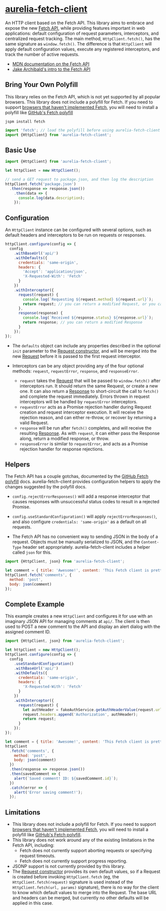 # [aurelia-fetch-client](https://github.com/aurelia/fetch-client)

An HTTP client based on the Fetch API. This library aims to embrace and expose the new [Fetch API](https://developer.mozilla.org/en-US/docs/Web/API/Fetch_API), while providing features important in web applications: default configuration of request parameters, interceptors, and centralized request tracking. The main method, `HttpClient.fetch()`, has the same signature as `window.fetch()`. The difference is that `HttpClient` will apply default configuration values, execute any registered interceptors, and track the number of active requests.

* [MDN documentation on the Fetch API](https://developer.mozilla.org/en-US/docs/Web/API/Fetch_API)
* [Jake Archibald's intro to the Fetch API](http://jakearchibald.com/2015/thats-so-fetch/)

## Bring Your Own Polyfill
This library relies on the Fetch API, which is not yet supported by all popular browsers. This library does not include a polyfill for Fetch. If you need to support [browsers that haven't implemented Fetch](http://caniuse.com/#feat=fetch), you will need to install a polyfill like [GitHub's Fetch polyfill](https://github.com/github/fetch)

```
jspm install fetch
```

```js
import 'fetch'; // load the polyfill before using aurelia-fetch-client
import {HttpClient} from 'aurelia-fetch-client';
```

## Basic Use

```js
import {HttpClient} from 'aurelia-fetch-client';

let httpClient = new HttpClient();

// send a GET request to package.json, and then log the description
httpClient.fetch('package.json')
  .then(response => response.json())
    .then(data => {
      console.log(data.description);
    });
```

## Configuration
An `HttpClient` instance can be configured with several options, such as default headers and interceptors to be run on requests or responses.

```js
httpClient.configure(config => {
  config
    .withBaseUrl('api/')
    .withDefaults({
      credentials: 'same-origin',
      headers: {
        'Accept': 'application/json',
        'X-Requested-With': 'Fetch'
      }
    })
    .withInterceptor({
      request(request) {
        console.log(`Requesting ${request.method} ${request.url}`);
        return request; // you can return a modified Request, or you can short-circuit the request by returning a Response
      },
      response(response) {
        console.log(`Received ${response.status} ${response.url}`);
        return response; // you can return a modified Response
      }
    });
});
```

* The `defaults` object can include any properties described in the optional `init` parameter to the [Request constructor](https://developer.mozilla.org/en-US/docs/Web/API/Request/Request), and will be merged into the new [Request](https://developer.mozilla.org/en-US/docs/Web/API/Request) before it is passed to the first request interceptor.

* Interceptors can be any object providing any of the four optional methods: `request`, `requestError`, `response`, and `responseError`.
  * `request` takes the [Request](https://developer.mozilla.org/en-US/docs/Web/API/Request) that will be passed to `window.fetch()` after interceptors run. It should return the same Request, or create a new one. It can also return a [Response](https://developer.mozilla.org/en-US/docs/Web/API/Response) to short-circuit the call to `fetch()` and complete the request immediately. Errors thrown in request interceptors will be handled by `requestError` interceptors.
  * `requestError` acts as a Promise rejection handler during Request creation and request interceptor execution. It will receive the rejection reason, and can either re-throw, or recover by returning a valid Request.
  * `response` will be run after `fetch()` completes, and will receive the resulting [Response](https://developer.mozilla.org/en-US/docs/Web/API/Response). As with `request`, it can either pass the Response along, return a modified response, or throw.
  * `responseError` is similar to `requestError`, and acts as a Promise rejection handler for response rejections.

## Helpers
The Fetch API has a couple gotchas, documented by the [GitHub Fetch polyfill](https://github.com/github/fetch#caveats) docs. aurelia-fetch-client provides configuration helpers to apply the changes suggested by the polyfill docs.

* `config.rejectErrorResponses()` will add a response interceptor that causes responses with unsuccessful status codes to result in a rejected Promise.

* `config.useStandardConfiguration()` will apply `rejectErrorResponses()`, and also configure `credentials: 'same-origin'` as a default on all requests.

* The Fetch API has no convenient way to sending JSON in the body of a request. Objects must be manually serialized to JSON, and the `Content-Type` header set appropriately. aurelia-fetch-client includes a helper called `json` for this.

```js
import {HttpClient, json} from 'aurelia-fetch-client';

let comment = { title: 'Awesome!', content: 'This Fetch client is pretty rad.' };
httpClient.fetch('comments', {
  method: 'post',
  body: json(comment)
});
```

## Complete Example
This example creates a new `HttpClient` and configures it for use with an imaginary JSON API for managing comments at `api/`. The client is then used to POST a new comment to the API and display an alert dialog with the assigned comment ID.

```js
import {HttpClient, json} from 'aurelia-fetch-client';

let httpClient = new HttpClient();
httpClient.configure(config => {
  config
    .useStandardConfiguration()
    .withBaseUrl('api/')
    .withDefaults({
      credentials: 'same-origin',
      headers: {
        'X-Requested-With': 'Fetch'
      }
    })
    .withInterceptor({
      request(request) {
        let authHeader = fakeAuthService.getAuthHeaderValue(request.url);
        request.headers.append('Authorization', authHeader);
        return request;
      }
    });
});

let comment = { title: 'Awesome!', content: 'This Fetch client is pretty rad.' };
httpClient
  .fetch('comments', {
    method: 'post',
    body: json(comment)
  })
  .then(response => response.json())
  .then(savedComment => {
    alert(`Saved comment! ID: ${savedComment.id}`);
  })
  .catch(error => {
    alert('Error saving comment!');
  });
```

## Limitations

* This library does not include a polyfill for Fetch. If you need to support [browsers that haven't implemented Fetch](http://caniuse.com/#feat=fetch), you will need to install a polyfill like [GitHub's Fetch polyfill](https://github.com/github/fetch).
* This library does not work around any of the existing limitations in the Fetch API, including:
  * Fetch does not currently support aborting requests or specifying request timeouts.
  * Fetch does not currently support progress reporting.
* JSONP support is not currently provided by this library.
* The [Request constructor](https://developer.mozilla.org/en-US/docs/Web/API/Request/Request) provides its own default values, so if a Request is created before invoking `HttpClient.fetch` (eg, the `HttpClient.fetch(request)` signature is used instead of the `HttpClient.fetch(url, params)` signature), there is no way for the client to know which default values to merge into the Request. The base URL and headers can be merged, but currently no other defaults will be applied in this case.
